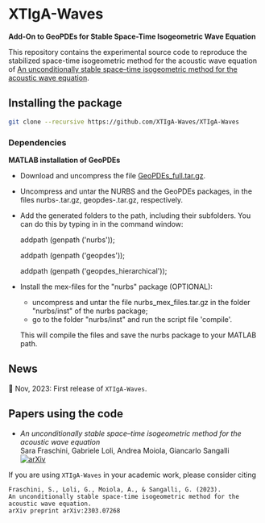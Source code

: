 # XTIgA-Waves
**Add-On to GeoPDEs for Stable Space-Time Isogeometric Wave Equation**

This repository contains the experimental source code to reproduce the stabilized space-time isogeometric method for the acoustic wave equation of
[An unconditionally stable space–time isogeometric method for the acoustic wave equation](https://arxiv.org/abs/2303.07268).

## Installing the package
```bash
git clone --recursive https://github.com/XTIgA-Waves/XTIgA-Waves
```

### Dependencies

**MATLAB installation of GeoPDEs**

  * Download and uncompress the file [GeoPDEs_full.tar.gz](https://rafavzqz.github.io/geopdes/download/). 
  * Uncompress and untar the NURBS and the GeoPDEs packages, in the files
    nurbs-<version>.tar.gz, geopdes-<version>.tar.gz, respectively.
  * Add the generated folders to the path, including their subfolders. 
    You can do this by typing in in the command window:

    addpath (genpath ('nurbs'));
    
    addpath (genpath ('geopdes'));
    
    addpath (genpath ('geopdes_hierarchical'));
    
  * Install the mex-files for the "nurbs" package (OPTIONAL):
     * uncompress and untar the file nurbs_mex_files.tar.gz in the folder "nurbs/inst" of the nurbs package;
     * go to the folder "nurbs/inst" and run the script file 'compile'.
       
     This will compile the files and save the nurbs package to your MATLAB path.

## News
🚀 Nov, 2023: First release of `XTIgA-Waves`. 

## Papers using the code
* *An unconditionally stable space–time isogeometric method for the acoustic wave equation*  
Sara Fraschini, Gabriele Loli, Andrea Moiola, Giancarlo Sangalli  
[![arXiv](https://img.shields.io/badge/arXiv-2303.07268-b31b1b.svg)](https://arxiv.org/abs/2303.07268)


If you are using `XTIgA-Waves` in your academic work, please consider citing 
```
Fraschini, S., Loli, G., Moiola, A., & Sangalli, G. (2023).
An unconditionally stable space-time isogeometric method for the acoustic wave equation.
arXiv preprint arXiv:2303.07268
```

